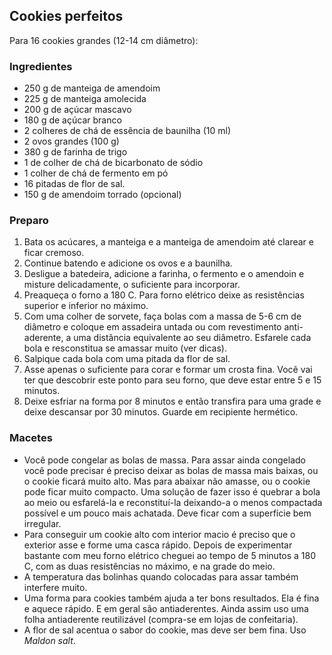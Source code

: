 ## Cookies perfeitos

Para 16 cookies grandes (12-14 cm diâmetro):

### Ingredientes

* 250 g de manteiga de amendoim
* 225 g de manteiga amolecida
* 200 g de açúcar mascavo
* 180 g de açúcar branco
* 2 colheres de chá de essência de baunilha (10 ml)
* 2 ovos grandes (100 g)
* 380 g de farinha de trigo
* 1 de colher de chá de bicarbonato de sódio
* 1 colher de chá de fermento em pó
* 16 pitadas de flor de sal.
* 150 g de amendoim torrado (opcional)


### Preparo

1. Bata os acúcares, a manteiga e a manteiga de amendoim até clarear e ficar cremoso.
2. Continue batendo e adicione os ovos e a baunilha.
3. Desligue a batedeira, adicione a farinha, o fermento e o amendoin e
   misture delicadamente, o suficiente para incorporar.
7. Preaqueça o forno a 180 C. Para forno elétrico deixe
   as resistências superior e inferior no máximo.
4. Com uma colher de sorvete, faça bolas com a massa de 5-6 cm de
   diâmetro e coloque em assadeira untada ou com revestimento
   anti-aderente, a uma
   distância equivalente ao seu diâmetro. Esfarele cada bola e resconstitua se amassar muito (ver dicas).
5. Salpique cada bola com uma pitada da flor de sal.
6. Asse apenas o suficiente para corar e formar um crosta fina. 
	Você vai ter que descobrir este ponto para seu forno, que deve estar
    entre 5 e 15 minutos.
7. Deixe esfriar na forma por 8 minutos e então transfira para uma
    grade e deixe descansar por 30 minutos. Guarde em recipiente hermético.


### Macetes

* Você pode congelar as bolas de massa. Para assar ainda congelado você pode
  precisar é preciso deixar as bolas de massa mais
  baixas, ou o cookie ficará muito alto. Mas para abaixar não
  amasse, ou o cookie pode ficar muito compacto. 
  Uma solução de fazer isso é quebrar 
  a bola ao meio ou
  esfarelá-la e reconstituí-la deixando-a o menos compactada possível e
  um pouco mais achatada. Deve ficar com a superfície bem irregular.
* Para conseguir um cookie alto com interior macio é preciso que o
  exterior asse e forme uma casca rápido. Depois de experimentar
  bastante com meu forno elétrico cheguei ao tempo de 5 minutos a 180 C, com 
  as duas resistências no máximo, e na grade do meio.
* A temperatura das bolinhas quando colocadas para assar também
    interfere muito.
* Uma forma para cookies também ajuda a ter bons resultados. Ela é
  fina e aquece rápido. E em geral são antiaderentes. Ainda assim uso
  uma folha antiaderente reutilizável (compra-se em lojas de
  confeitaria).
* A flor de sal acentua o sabor do cookie, mas deve ser bem fina. Uso *Maldon salt*. 


  
